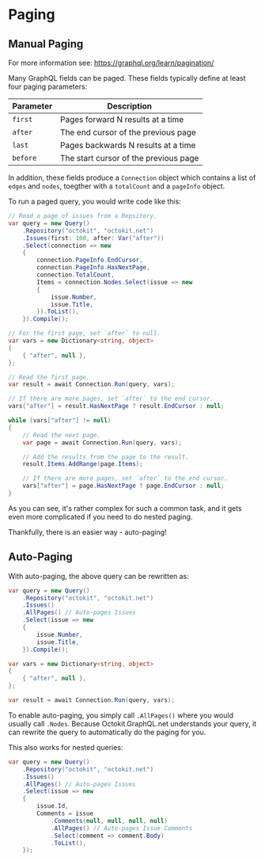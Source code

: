 # Paging

## Manual Paging

For more information see: https://graphql.org/learn/pagination/

Many GraphQL fields can be paged. These fields typically define at least four paging parameters:

|Parameter|Description|
|---------|-----------|
|`first`|Pages forward N results at a time|
|`after`|The end cursor of the previous page|
|`last`|Pages backwards N results at a time|
|`before`|The start cursor of the previous page|

In addition, these fields produce a `Connection` object which contains a list of `edges` and 
`nodes`, toegther with a `totalCount` and a `pageInfo` object.

To run a paged query, you would write code like this:

```csharp
// Read a page of issues from a Repsitory.
var query = new Query()
    .Repository("octokit", "octokit.net")
    .Issues(first: 100, after: Var("after"))
    .Select(connection => new
    {
        connection.PageInfo.EndCursor,
        connection.PageInfo.HasNextPage,
        connection.TotalCount,
        Items = connection.Nodes.Select(issue => new
        {
            issue.Number,
            issue.Title,
        }).ToList(),
    }).Compile();

// For the first page, set `after` to null.
var vars = new Dictionary<string, object>
{
    { "after", null },
};

// Read the first page.
var result = await Connection.Run(query, vars);

// If there are more pages, set `after` to the end cursor.
vars["after"] = result.HasNextPage ? result.EndCursor : null;

while (vars["after"] != null)
{
    // Read the next page.
    var page = await Connection.Run(query, vars);

    // Add the results from the page to the result.
    result.Items.AddRange(page.Items);

    // If there are more pages, set `after` to the end cursor.
    vars["after"] = page.HasNextPage ? page.EndCursor : null;
}
```

As you can see, it's rather complex for such a common task, and it gets even more complicated if
you need to do nested paging.

Thankfully, there is an easier way - auto-paging!

## Auto-Paging

With auto-paging, the above query can be rewritten as:

```csharp
var query = new Query()
    .Repository("octokit", "octokit.net")
    .Issues()
    .AllPages() // Auto-pages Issues
    .Select(issue => new
    {
        issue.Number,
        issue.Title,
    }).Compile();

var vars = new Dictionary<string, object>
{
    { "after", null },
};

var result = await Connection.Run(query, vars);
```

To enable auto-paging, you simply call `.AllPages()` where you would usually call `.Nodes`.
Because Octokit.GraphQL.net understands your query, it can rewrite the query to automatically
do the paging for you.

This also works for nested queries:

```csharp
var query = new Query()
    .Repository("octokit", "octokit.net")
    .Issues()
    .AllPages() // Auto-pages Issues
    .Select(issue => new
    {
        issue.Id,
        Comments = issue
            .Comments(null, null, null, null)
            .AllPages() // Auto-pages Issue Comments
            .Select(comment => comment.Body)
            .ToList(),
    });
```